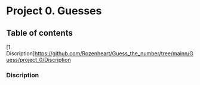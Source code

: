 # Project 0. Guesses

## Table of contents
[1. Discription]https://github.com/Rozenheart/Guess_the_number/tree/mainn/Guess/project_0/Discription

### Discription